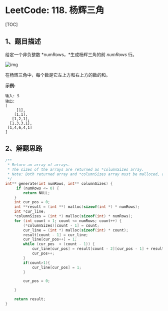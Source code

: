 # LeetCode: 118. 杨辉三角

[TOC]

## 1、题目描述

给定一个非负整数 *numRows，*生成杨辉三角的前 *numRows* 行。

![img](http://markdown-images-1251766755.cos.ap-beijing.myqcloud.com/notebook/2019-09-19-034655.gif)

在杨辉三角中，每个数是它左上方和右上方的数的和。

**示例:**

```
输入: 5
输出:
[
     [1],
    [1,1],
   [1,2,1],
  [1,3,3,1],
 [1,4,6,4,1]
]
```

## 2、解题思路

```c
/**
 * Return an array of arrays.
 * The sizes of the arrays are returned as *columnSizes array.
 * Note: Both returned array and *columnSizes array must be malloced, assume caller calls free().
 */
int** generate(int numRows, int** columnSizes) {
     if (numRows <= 0) {
        return NULL;
    }
    int cur_pos = 0;
    int **result = (int **) malloc(sizeof(int *) * numRows);
    int *cur_line;
    *columnSizes = (int *) malloc(sizeof(int) * numRows);
    for (int count = 1; count <= numRows; count++) {
        (*columnSizes)[count - 1] = count;
        cur_line = (int *) malloc(sizeof(int) * count);
        result[count - 1] = cur_line;
        cur_line[cur_pos++] = 1;
        while (cur_pos  < (count - 1)) {
            cur_line[cur_pos] = result[count - 2][cur_pos - 1] + result[count - 2][cur_pos];
            cur_pos++;
        }
        if(count>1){
            cur_line[cur_pos] = 1;
        }

        cur_pos = 0;

    }

    return result;
}
```

